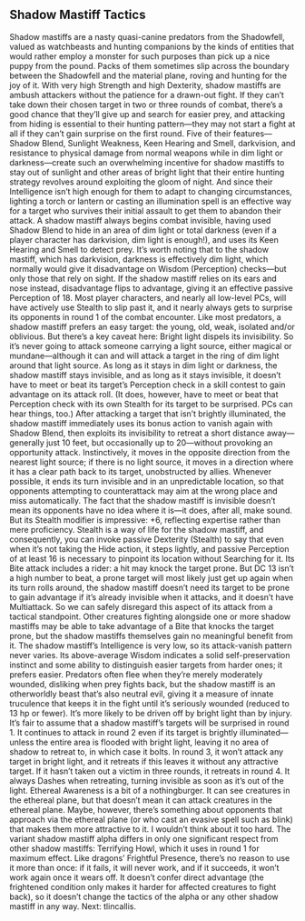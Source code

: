 ## Shadow Mastiff Tactics

Shadow mastiffs are a nasty quasi-canine predators from the Shadowfell, valued as watchbeasts and hunting companions by the kinds of entities that would rather employ a monster for such purposes than pick up a nice puppy from the pound. Packs of them sometimes slip across the boundary between the Shadowfell and the material plane, roving and hunting for the joy of it.
With very high Strength and high Dexterity, shadow mastiffs are ambush attackers without the patience for a drawn-out fight. If they can’t take down their chosen target in two or three rounds of combat, there’s a good chance that they’ll give up and search for easier prey, and attacking from hiding is essential to their hunting pattern—they may not start a fight at all if they can’t gain surprise on the first round.
Five of their features—Shadow Blend, Sunlight Weakness, Keen Hearing and Smell, darkvision, and resistance to physical damage from normal weapons while in dim light or darkness—create such an overwhelming incentive for shadow mastiffs to stay out of sunlight and other areas of bright light that their entire hunting strategy revolves around exploiting the gloom of night. And since their Intelligence isn’t high enough for them to adapt to changing circumstances, lighting a torch or lantern or casting an illumination spell is an effective way for a target who survives their initial assault to get them to abandon their attack.
A shadow mastiff always begins combat invisible, having used Shadow Blend to hide in an area of dim light or total darkness (even if a player character has darkvision, dim light is enough!), and uses its Keen Hearing and Smell to detect prey. It’s worth noting that to the shadow mastiff, which has darkvision, darkness is effectively dim light, which normally would give it disadvantage on Wisdom (Perception) checks—but only those that rely on sight. If the shadow mastiff relies on its ears and nose instead, disadvantage flips to advantage, giving it an effective passive Perception of 18. Most player characters, and nearly all low-level PCs, will have actively use Stealth to slip past it, and it nearly always gets to surprise its opponents in round 1 of the combat encounter.
Like most predators, a shadow mastiff prefers an easy target: the young, old, weak, isolated and/or oblivious. But there’s a key caveat here: Bright light dispels its invisibility. So it’s never going to attack someone carrying a light source, either magical or mundane—although it can and will attack a target in the ring of dim light around that light source. As long as it stays in dim light or darkness, the shadow mastiff stays invisible, and as long as it stays invisible, it doesn’t have to meet or beat its target’s Perception check in a skill contest to gain advantage on its attack roll. (It does, however, have to meet or beat that Perception check with its own Stealth for its target to be surprised. PCs can hear things, too.)
After attacking a target that isn’t brightly illuminated, the shadow mastiff immediately uses its bonus action to vanish again with Shadow Blend, then exploits its invisibility to retreat a short distance away—generally just 10 feet, but occasionally up to 20—without provoking an opportunity attack. Instinctively, it moves in the opposite direction from the nearest light source; if there is no light source, it moves in a direction where it has a clear path back to its target, unobstructed by allies. Whenever possible, it ends its turn invisible and in an unpredictable location, so that opponents attempting to counterattack may aim at the wrong place and miss automatically.
The fact that the shadow mastiff is invisible doesn’t mean its opponents have no idea where it is—it does, after all, make sound. But its Stealth modifier is impressive: +6, reflecting expertise rather than mere proficiency. Stealth is a way of life for the shadow mastiff, and consequently, you can invoke passive Dexterity (Stealth) to say that even when it’s not taking the Hide action, it steps lightly, and passive Perception of at least 16 is necessary to pinpoint its location without Searching for it.
Its Bite attack includes a rider: a hit may knock the target prone. But DC 13 isn’t a high number to beat, a prone target will most likely just get up again when its turn rolls around, the shadow mastiff doesn’t need its target to be prone to gain advantage if it’s already invisible when it attacks, and it doesn’t have Multiattack. So we can safely disregard this aspect of its attack from a tactical standpoint. Other creatures fighting alongside one or more shadow mastiffs may be able to take advantage of a Bite that knocks the target prone, but the shadow mastiffs themselves gain no meaningful benefit from it.
The shadow mastiff’s Intelligence is very low, so its attack-vanish pattern never varies. Its above-average Wisdom indicates a solid self-preservation instinct and some ability to distinguish easier targets from harder ones; it prefers easier.
Predators often flee when they’re merely moderately wounded, disliking when prey fights back, but the shadow mastiff is an otherworldly beast that’s also neutral evil, giving it a measure of innate truculence that keeps it in the fight until it’s seriously wounded (reduced to 13 hp or fewer). It’s more likely to be driven off by bright light than by injury.
It’s fair to assume that a shadow mastiff’s targets will be surprised in round 1. It continues to attack in round 2 even if its target is brightly illuminated—unless the entire area is flooded with bright light, leaving it no area of shadow to retreat to, in which case it bolts. In round 3, it won’t attack any target in bright light, and it retreats if this leaves it without any attractive target. If it hasn’t taken out a victim in three rounds, it retreats in round 4. It always Dashes when retreating, turning invisible as soon as it’s out of the light.
Ethereal Awareness is a bit of a nothingburger. It can see creatures in the ethereal plane, but that doesn’t mean it can attack creatures in the ethereal plane. Maybe, however, there’s something about opponents that approach via the ethereal plane (or who cast an evasive spell such as blink) that makes them more attractive to it. I wouldn’t think about it too hard.
The variant shadow mastiff alpha differs in only one significant respect from other shadow mastiffs: Terrifying Howl, which it uses in round 1 for maximum effect. Like dragons’ Frightful Presence, there’s no reason to use it more than once: if it fails, it will never work, and if it succeeds, it won’t work again once it wears off. It doesn’t confer direct advantage (the frightened condition only makes it harder for affected creatures to fight back), so it doesn’t change the tactics of the alpha or any other shadow mastiff in any way.
Next: tlincallis.
